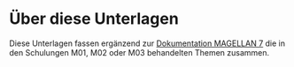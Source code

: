 # Über diese Unterlagen

Diese Unterlagen fassen ergänzend  zur [Dokumentation MAGELLAN 7](https://doc.magellan7.stueber.de) die in den Schulungen M01, M02 oder M03 behandelten Themen zusammen.
